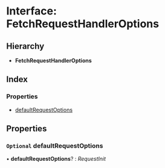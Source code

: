 # Interface: FetchRequestHandlerOptions

## Hierarchy

* **FetchRequestHandlerOptions**

## Index

### Properties

* [defaultRequestOptions](fetchrequesthandleroptions.md#optional-defaultrequestoptions)

## Properties

### `Optional` defaultRequestOptions

• **defaultRequestOptions**? : *RequestInit*
